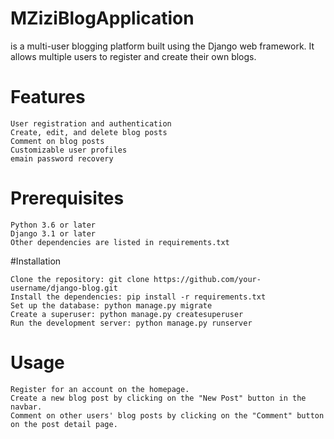 # MZiziBlogApplication

is a multi-user blogging platform built using the Django web framework. It allows multiple users to register and create their own blogs.

# Features
```
User registration and authentication
Create, edit, and delete blog posts
Comment on blog posts
Customizable user profiles
emain password recovery
```

# Prerequisites
```
Python 3.6 or later
Django 3.1 or later
Other dependencies are listed in requirements.txt
```
#Installation
```
Clone the repository: git clone https://github.com/your-username/django-blog.git
Install the dependencies: pip install -r requirements.txt
Set up the database: python manage.py migrate
Create a superuser: python manage.py createsuperuser
Run the development server: python manage.py runserver
```

# Usage
```
Register for an account on the homepage.
Create a new blog post by clicking on the "New Post" button in the navbar.
Comment on other users' blog posts by clicking on the "Comment" button on the post detail page.
```

